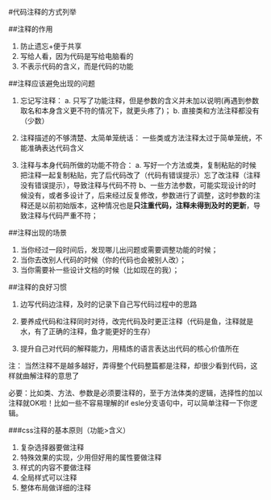 #代码注释的方式列举

##注释的作用
1. 防止遗忘+便于共享
2. 写给人看，因为代码是写给电脑看的
3. 不表示代码的含义，而是代码的功能

##注释应该避免出现的问题
1. 忘记写注释：
a. 只写了功能注释，但是参数的含义并未加以说明(再遇到参数取名和本身含义更不符的情况下，就更头疼了)；
b. 直接类和方法注释都没有（少数）

2. 注释描述的不够清楚、太简单笼统话：
一些类或方法注释太过于简单笼统，不能准确表达代码含义

3. 注释与本身代码所做的功能不符合：
a. 写好一个方法或类，复制粘贴的时候把注释一起复制粘贴，完了后代码改了（代码有错误提示）忘了改注释（注释没有错误提示），导致注释与代码不符
b、一些方法参数，可能实现设计的时候没有，或者多设计了，后来经过反复修改，参数进行了调整，这时参数的注释还是以前初始版本，这种情况也是**只注重代码，注释未得到及时的更新**，导致注释与代码严重不符；

##注释出现的场景
1. 当你经过一段时间后，发现哪儿出问题或需要调整功能的时候；
2. 当你去改别人代码的时候（你的代码也会被别人改）；
3. 当你需要补一些设计文档的时候（比如现在的我）；

##注释的良好习惯
1. 边写代码边注释，及时的记录下自己写代码过程中的思路

2. 要养成代码和注释同时对待，改完代码及时更正注释（代码是鱼，注释就是水，有了正确的注释，鱼才能更好的生存）

3. 提升自己对代码的解释能力，用精炼的语言表达出代码的核心价值所在

注： 当然注释不是越多越好，弄得整个代码整篇都是注释，却很少看到代码，这样就曲解注释的意思了

必要：比如类、方法、参数是必须要注释的，至于方法体类的逻辑，选择性的加以注释就OK啦！比如一些不容易理解的if esle分支语句中，可以简单注释一下你逻辑。

###css注释的基本原则（功能>含义）
1. 复杂选择器要做注释
2. 特殊效果的实现，少用但好用的属性要做注释
3. 样式的内容不要做注释
4. 全局样式可以注释
5. 整体布局做详细的注释